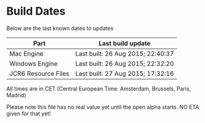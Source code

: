 # Build Dates

Below are the last known dates to updates

Part | Last build update
-----|-----
Mac Engine | Last built: 26 Aug 2015; 22:40:37
Windows Engine | Last built: 26 Aug 2015; 22:32:20
JCR6 Resource Files | Last built: 27 Aug 2015; 17:32:16
All times are in CET (Central European Time: Amsterdam, Brussels, Paris, Madrid)


Please note this file has no real value yet until the open alpha starts. NO ETA given for that yet!
